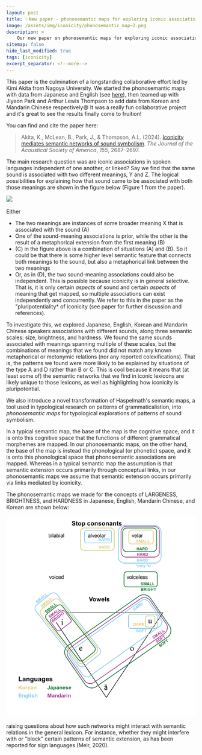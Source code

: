 ```yaml
---
layout: post
title: ✨New paper - phonosemantic maps for exploring iconic associations
image: /assets/img/iconicity/phonosemantic_map~2.png
description: > 
    Our new paper on phonosemantic maps for exploring iconic associations is out in the JASA special issue on Iconicity and Sound Symbolism 🎉  
sitemap: false
hide_last_modified: true
tags: [iconicity]
excerpt_separator: <!--more-->
---
```


This paper is the culmination of a longstanding collaborative effort led by Kimi Akita from Nagoya University. We started the phonosemantic maps with data from Japanese and English (see [here](https://drive.google.com/file/d/1NhMszLjBaVynXeFuwEa2xtCih-BUd1UP/view)), then teamed up with Jiyeon Park and Arthur Lewis Thompson to add data from Korean and Mandarin Chinese respectively😄 It was a really fun collaborative project and it's great to see the results finally come to fruition! <!--more-->

You can find and cite the paper here:

> Akita, K., McLean, B., Park, J., & Thompson, A.L. (2024). [Iconicity mediates semantic networks of sound symbolism](https://doi.org/10.1121/10.0025763). *The Journal of the Acoustical Society of America*, *155*, 2687–2697.

The main research question was are iconic associations in spoken languages independent of one another, or linked? Say we find that the same sound is associated with two different meanings, Y and Z. The logical possibilities for explaining how that sound came to be associated with both those meanings are shown in the figure below (Figure 1 from the paper). 

![](https://aipp.silverchair-cdn.com/aipp/content_public/journal/jasa/155/4/10.1121_10.0025763/1/2687_1_10.0025763.figures.online.f1.jpeg)

Either
 - The two meanings are instances of some broader meaning X that is associated with the sound (A)
 - One of the sound-meaning associations is prior, while the other is the result of a metaphorical extension from the first meaning (B)
- (C) in the figure above is a combination of situations (A) and (B). So it could be that there is some higher level semantic feature that connects both meanings to the sound, but also a metaphorical link between the two meanings
- Or, as in (D), the two sound-meaning associations could also be independent. This is possible because iconicity is in general selective. That is, it is only certain *aspects* of sound and certain *aspects* of meaning that get mapped, so multiple associations can exist independently and concurrently. We refer to this in the paper as the "pluripotentiality* of iconicity (see paper for further discussion and references).

To investigate this, we explored Japanese, English, Korean and Mandarin Chinese speakers associations with different sounds, along three semantic scales: size, brightness, and hardness. We found the same sounds associated with meanings spanning multiple of these scales, but the combinations of meanings that we found did not match any known metaphorical or metonymic relations (nor any reported colexifications). That is, the patterns we found were more likely to be explained by situations of the type A and D rather than B or C. This is cool because it means that (at least some of) the semantic networks that we find in iconic lexicons are likely unique to those lexicons, as well as highlighting how iconicity is pluripotential. 

We also introduce a novel transformation of Haspelmath's semantic maps, a tool used in typological research on patterns of grammaticalistion, into *phonosemantic maps* for typological explorations of patterns of sound symbolism. 

In a typical semantic map, the base of the map is the cognitive space, and it is onto this cognitive space that the functions of different grammatical morphemes are mapped. In our phonosemantic maps, on the other hand, the base of the map is instead the phonological (or phonetic) space, and it is onto this phonological space that phonosemantic associations are mapped. Whereas in a typical semantic map the assumption is that semantic extension occurs primarily through conceptual links, in our phonosemantic maps we assume that semantic extension occurs primarily via links mediated by iconicity.

The phonosemantic maps we made for the concepts of LARGENESS, BRIGHTNESS, and HARDNESS in Japanese, English, Mandarin Chinese, and Korean are shown below:

![](/assets/img/iconicity/phonosemantic_map.png)
 



 raising questions about how such networks might interact with semantic relations in the general lexicon. For instance, whether they might interfere with or "block" certain patterns of semantic extension, as has been reported for sign languages (Meir, 2020).
